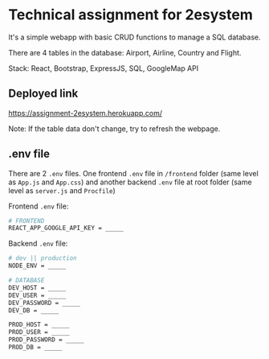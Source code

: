 # Technical assignment for 2esystem

It's a simple webapp with basic CRUD functions to manage a SQL database.

There are 4 tables in the database: Airport, Airline, Country and Flight.

Stack: React, Bootstrap, ExpressJS, SQL, GoogleMap API

## Deployed link

<https://assignment-2esystem.herokuapp.com/>

Note: If the table data don't change, try to refresh the webpage.

## .env file

There are 2 `.env` files. One frontend `.env` file in `/frontend` folder (same level as `App.js` and `App.css`) and another backend `.env` file at root folder (same level as `server.js` and `Procfile`)

Frontend `.env` file:

```bash
# FRONTEND
REACT_APP_GOOGLE_API_KEY = _____
```

Backend `.env` file:

```bash
# dev || production
NODE_ENV = _____

# DATABASE
DEV_HOST = _____
DEV_USER = _____
DEV_PASSWORD = _____
DEV_DB = _____

PROD_HOST = _____
PROD_USER = _____
PROD_PASSWORD = _____
PROD_DB = _____
```
